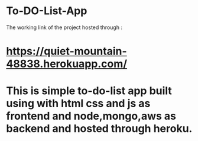 # To-DO-List-App
The working link of the project hosted through : <h1>https://quiet-mountain-48838.herokuapp.com/<h1>

This is simple to-do-list app built using with html css and js as frontend and node,mongo,aws as backend and hosted through heroku.
